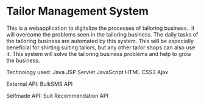 # Tailor Management System
 
This is a webapplication to digitalize the processes of tailoring business.. It will overcome the problems seen in the tailoring business. The daily tasks of the tailoring business are automated by this system. This will be especially beneficial for shirting suiting tailors, but any other tailor shops can also use it. This system will solve the tailoring business problems and help to grow the business.

Technology used:
Java
JSP 
Servlet
JavaScript
HTML
CSS3
Ajax

External API:
BulkSMS API

Selfmade API:
Suit Recommendation API
